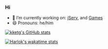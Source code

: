 ### Hi 


- 🔭 I’m currently working on: [jServ](https://github.com/Codealchemi/jServ), and [Games](https://codealchemi.com/games.html)
- 😄 Pronouns: he/him

[![kketg's GitHub stats](https://github-readme-stats.vercel.app/api?username=kketg&theme=tokyonight)](https://github.com/anuraghazra/github-readme-stats)

[![Harlok's wakatime stats](https://github-readme-stats.vercel.app/api/wakatime?username=kketg&theme=tokyonight&layout=compact)](https://github.com/anuraghazra/github-readme-stats)
